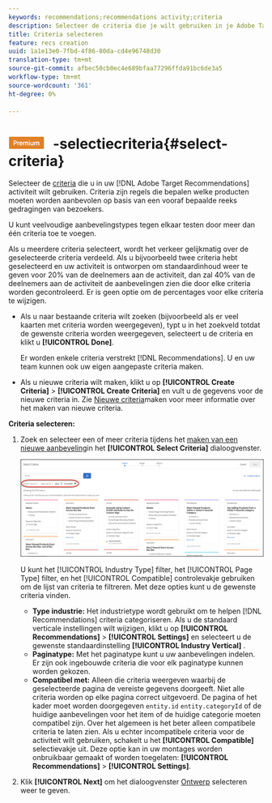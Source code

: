 ```yaml
---
keywords: recommendations;recommendations activity;criteria
description: Selecteer de criteria die je wilt gebruiken in je Adobe Target Recommendations-activiteit.
title: Criteria selecteren
feature: recs creation
uuid: 1a1e13e0-7fbd-4f86-80da-cd4e96748d30
translation-type: tm+mt
source-git-commit: afbec50cb0ec4e689bfaa77296ffda91bc6de3a5
workflow-type: tm+mt
source-wordcount: '361'
ht-degree: 0%

---
```



# ![PREMIUM](/help/assets/premium.png) -selectiecriteria{#select-criteria}

Selecteer de [criteria](/help/c-recommendations/c-algorithms/algorithms.md) die u in uw [!DNL Adobe Target Recommendations] activiteit wilt gebruiken. Criteria zijn regels die bepalen welke producten moeten worden aanbevolen op basis van een vooraf bepaalde reeks gedragingen van bezoekers.

U kunt veelvoudige aanbevelingstypes tegen elkaar testen door meer dan één criteria toe te voegen.

Als u meerdere criteria selecteert, wordt het verkeer gelijkmatig over de geselecteerde criteria verdeeld. Als u bijvoorbeeld twee criteria hebt geselecteerd en uw activiteit is ontworpen om standaardinhoud weer te geven voor 20% van de deelnemers aan de activiteit, dan zal 40% van de deelnemers aan de activiteit de aanbevelingen zien die door elke criteria worden gecontroleerd. Er is geen optie om de percentages voor elke criteria te wijzigen.

* Als u naar bestaande criteria wilt zoeken (bijvoorbeeld als er veel kaarten met criteria worden weergegeven), typt u in het zoekveld totdat de gewenste criteria worden weergegeven, selecteert u de criteria en klikt u **[!UICONTROL Done]**.

   Er worden enkele criteria verstrekt [!DNL Recommendations]. U en uw team kunnen ook uw eigen aangepaste criteria maken.

* Als u nieuwe criteria wilt maken, klikt u op **[!UICONTROL Create Criteria]** > **[!UICONTROL Create Criteria]** en vult u de gegevens voor de nieuwe criteria in. Zie [Nieuwe criteria](../../c-recommendations/c-algorithms/create-new-algorithm.md#task_8A9CB465F28D44899F69F38AD27352FE)maken voor meer informatie over het maken van nieuwe criteria.

**Criteria selecteren:**

1. Zoek en selecteer een of meer criteria tijdens het [maken van een nieuwe aanbeveling](../../c-recommendations/t-create-recs-activity/create-recs-activity.md#task_6874328773C64C44A73F0A130AD3F96F)in het **[!UICONTROL Select Criteria]** dialoogvenster.

   ![Selectiecriteria, dialoogvenster](/help/c-recommendations/t-create-recs-activity/assets/filters.png)

   U kunt het [!UICONTROL Industry Type] filter, het [!UICONTROL Page Type] filter, en het [!UICONTROL Compatible] controlevakje gebruiken om de lijst van criteria te filtreren. Met deze opties kunt u de gewenste criteria vinden.

   * **Type industrie:** Het industrietype wordt gebruikt om te helpen [!DNL Recommendations] criteria categoriseren. Als u de standaard verticale instellingen wilt wijzigen, klikt u op **[!UICONTROL Recommendations]** > **[!UICONTROL Settings]** en selecteert u de gewenste standaardinstelling **[!UICONTROL Industry Vertical]** .
   * **Paginatype:** Met het paginatype kunt u uw aanbevelingen indelen. Er zijn ook ingebouwde criteria die voor elk paginatype kunnen worden gekozen.
   * **Compatibel met:** Alleen die criteria weergeven waarbij de geselecteerde pagina de vereiste gegevens doorgeeft. Niet alle criteria worden op elke pagina correct uitgevoerd. De pagina of het kader moet worden doorgegeven `entity.id` `entity.categoryId` of de huidige aanbevelingen voor het item of de huidige categorie moeten compatibel zijn. Over het algemeen is het beter alleen compatibele criteria te laten zien. Als u echter incompatibele criteria voor de activiteit wilt gebruiken, schakelt u het **[!UICONTROL Compatible]** selectievakje uit. Deze optie kan in uw montages worden onbruikbaar gemaakt of worden toegelaten: **[!UICONTROL Recommendations]** > **[!UICONTROL Settings]**.

1. Klik **[!UICONTROL Next]** om het dialoogvenster [Ontwerp](/help/c-recommendations/c-design-overview/design-overview.md) selecteren weer te geven.
